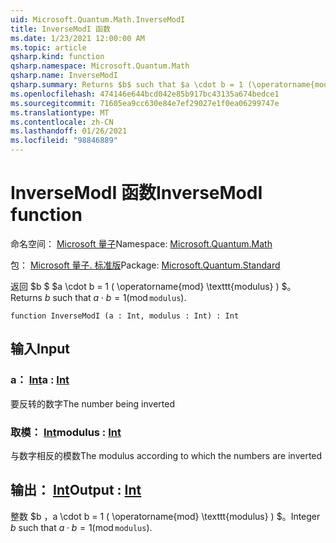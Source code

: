 ```yaml
---
uid: Microsoft.Quantum.Math.InverseModI
title: InverseModI 函数
ms.date: 1/23/2021 12:00:00 AM
ms.topic: article
qsharp.kind: function
qsharp.namespace: Microsoft.Quantum.Math
qsharp.name: InverseModI
qsharp.summary: Returns $b$ such that $a \cdot b = 1 (\operatorname{mod} \texttt{modulus})$.
ms.openlocfilehash: 474146e644bcd042e85b917bc43135a674bedce1
ms.sourcegitcommit: 71605ea9cc630e84e7ef29027e1f0ea06299747e
ms.translationtype: MT
ms.contentlocale: zh-CN
ms.lasthandoff: 01/26/2021
ms.locfileid: "98846889"
---
```

# <a name="inversemodi-function"></a><span data-ttu-id="8d720-102">InverseModI 函数</span><span class="sxs-lookup"><span data-stu-id="8d720-102">InverseModI function</span></span>

<span data-ttu-id="8d720-103">命名空间： [Microsoft 量子](xref:Microsoft.Quantum.Math)</span><span class="sxs-lookup"><span data-stu-id="8d720-103">Namespace: [Microsoft.Quantum.Math](xref:Microsoft.Quantum.Math)</span></span>

<span data-ttu-id="8d720-104">包： [Microsoft 量子. 标准版](https://nuget.org/packages/Microsoft.Quantum.Standard)</span><span class="sxs-lookup"><span data-stu-id="8d720-104">Package: [Microsoft.Quantum.Standard](https://nuget.org/packages/Microsoft.Quantum.Standard)</span></span>


<span data-ttu-id="8d720-105">返回 $b $ $a \cdot b = 1 ( \operatorname{mod} \texttt{modulus} ) $。</span><span class="sxs-lookup"><span data-stu-id="8d720-105">Returns $b$ such that $a \cdot b = 1 (\operatorname{mod} \texttt{modulus})$.</span></span>

```qsharp
function InverseModI (a : Int, modulus : Int) : Int
```


## <a name="input"></a><span data-ttu-id="8d720-106">输入</span><span class="sxs-lookup"><span data-stu-id="8d720-106">Input</span></span>

### <a name="a--int"></a><span data-ttu-id="8d720-107">a： [Int](xref:microsoft.quantum.lang-ref.int)</span><span class="sxs-lookup"><span data-stu-id="8d720-107">a : [Int](xref:microsoft.quantum.lang-ref.int)</span></span>

<span data-ttu-id="8d720-108">要反转的数字</span><span class="sxs-lookup"><span data-stu-id="8d720-108">The number being inverted</span></span>


### <a name="modulus--int"></a><span data-ttu-id="8d720-109">取模： [Int](xref:microsoft.quantum.lang-ref.int)</span><span class="sxs-lookup"><span data-stu-id="8d720-109">modulus : [Int](xref:microsoft.quantum.lang-ref.int)</span></span>

<span data-ttu-id="8d720-110">与数字相反的模数</span><span class="sxs-lookup"><span data-stu-id="8d720-110">The modulus according to which the numbers are inverted</span></span>



## <a name="output--int"></a><span data-ttu-id="8d720-111">输出： [Int](xref:microsoft.quantum.lang-ref.int)</span><span class="sxs-lookup"><span data-stu-id="8d720-111">Output : [Int](xref:microsoft.quantum.lang-ref.int)</span></span>

<span data-ttu-id="8d720-112">整数 $b $，$a \cdot b = 1 ( \operatorname{mod} \texttt{modulus} ) $。</span><span class="sxs-lookup"><span data-stu-id="8d720-112">Integer $b$ such that $a \cdot b = 1 (\operatorname{mod} \texttt{modulus})$.</span></span>